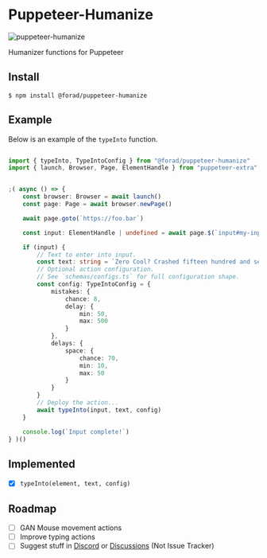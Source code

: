 # Puppeteer-Humanize

![puppeteer-humanize](https://user-images.githubusercontent.com/65471523/127490800-15cba5e4-f94e-4d19-9960-e02c847b9361.jpg)


Humanizer functions for Puppeteer

## Install

```shell
$ npm install @forad/puppeteer-humanize
```

## Example

Below is an example of the `typeInto` function.

```typescript

import { typeInto, TypeIntoConfig } from "@forad/puppeteer-humanize"
import { launch, Browser, Page, ElementHandle } from "puppeteer-extra"


;( async () => {
    const browser: Browser = await launch()
    const page: Page = await browser.newPage()

    await page.goto(`https://foo.bar`)

    const input: ElementHandle | undefined = await page.$(`input#my-input`)

    if (input) {
        // Text to enter into input.
        const text: string = `Zero Cool? Crashed fifteen hundred and seven computers in one day? Biggest crash in history, front page New York Times August 10th, 1988. I thought you was black, man. YO THIS IS ZERO COOL!`
        // Optional action configuration.
        // See `schemas/configs.ts` for full configuration shape.
        const config: TypeIntoConfig = {
            mistakes: {
                chance: 8,
                delay: {
                    min: 50,
                    max: 500
                }
            },
            delays: {
                space: {
                    chance: 70,
                    min: 10,
                    max: 50
                }
            }
        }
        // Deploy the action...
        await typeInto(input, text, config)
    }

    console.log(`Input complete!`)
} )()


```

## Implemented

- [x] `typeInto(element, text, config)`

## Roadmap

- [ ] GAN Mouse movement actions
- [ ] Improve typing actions
- [ ] Suggest stuff in [Discord](https://extra.community/) or [Discussions](https://github.com/force-adverse/puppeteer-humanize/discussions) (Not Issue Tracker)
